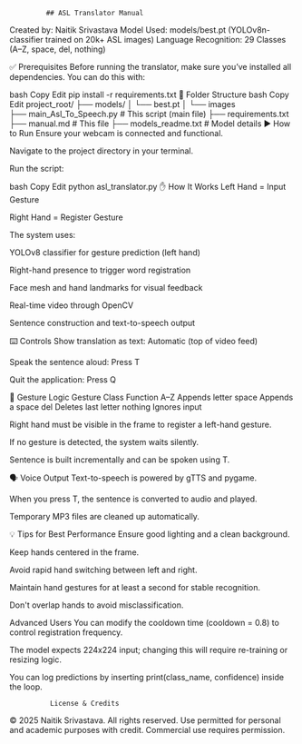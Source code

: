              ## ASL Translator Manual

Created by: Naitik Srivastava
Model Used: models/best.pt (YOLOv8n-classifier trained on 20k+ ASL images)
Language Recognition: 29 Classes (A–Z, space, del, nothing)

✅ Prerequisites
Before running the translator, make sure you’ve installed all dependencies. You can do this with:

bash
Copy
Edit
pip install -r requirements.txt
📁 Folder Structure
bash
Copy
Edit
project_root/
├── models/
│   └── best.pt
│   └── images    
├── main_Asl_To_Speech.py # This script (main file)
├── requirements.txt
├── manual.md               # This file
├── models_readme.txt       # Model details
▶️ How to Run
Ensure your webcam is connected and functional.

Navigate to the project directory in your terminal.

Run the script:

bash
Copy
Edit
python asl_translator.py
✋ How It Works
Left Hand = Input Gesture

Right Hand = Register Gesture

The system uses:

YOLOv8 classifier for gesture prediction (left hand)

Right-hand presence to trigger word registration

Face mesh and hand landmarks for visual feedback

Real-time video through OpenCV

Sentence construction and text-to-speech output

⌨️ Controls
Show translation as text: Automatic (top of video feed)

Speak the sentence aloud: Press T

Quit the application: Press Q

🧠 Gesture Logic
Gesture Class	Function
A–Z	Appends letter
space	Appends a space
del	Deletes last letter
nothing	Ignores input

Right hand must be visible in the frame to register a left-hand gesture.

If no gesture is detected, the system waits silently.

Sentence is built incrementally and can be spoken using T.

🗣️ Voice Output
Text-to-speech is powered by gTTS and pygame.

When you press T, the sentence is converted to audio and played.

Temporary MP3 files are cleaned up automatically.

💡 Tips for Best Performance
Ensure good lighting and a clean background.

Keep hands centered in the frame.

Avoid rapid hand switching between left and right.

Maintain hand gestures for at least a second for stable recognition.

Don't overlap hands to avoid misclassification.

Advanced Users
You can modify the cooldown time (cooldown = 0.8) to control registration frequency.

The model expects 224x224 input; changing this will require re-training or resizing logic.

You can log predictions by inserting print(class_name, confidence) inside the loop.

 
 
 
              License & Credits
© 2025 Naitik Srivastava. All rights reserved.
Use permitted for personal and academic purposes with credit.
Commercial use requires permission.